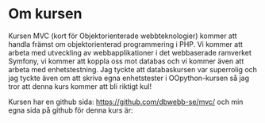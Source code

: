 Om kursen
====

Kursen MVC (kort för Objektorienterade webbteknologier) kommer att handla främst om objektorienterad programmering i PHP. Vi kommer att arbeta med utveckling av webbapplikationer i det webbaserade ramverket Symfony, vi kommer att koppla oss mot databas och vi kommer även att arbeta med enhetstestning. Jag tyckte att databaskursen var superrolig och jag tyckte även om att skriva egna enhetstester i OOpython-kursen så jag tror att denna kurs kommer att bli riktigt kul!  

Kursen har en github sida: https://github.com/dbwebb-se/mvc/ och min egna sida på github för denna kurs är: 
